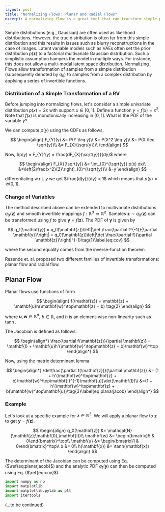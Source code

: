 ```yaml
---
layout: post
title: "Normalizing Flows: Planar and Radial Flows"
excerpt: A normalizing flow is a great tool that can transform simple probability distributions into very complex ones by applying a series of invertible functions to samples from the simple distribution. This post explores two simple flows introduced by Rezende et. al. –– Planar Flow and Radial Flow.
---
```


<script type="text/x-mathjax-config">
  MathJax.Hub.Config({
    tex2jax: {
      inlineMath: [ ['$','$'], ["\\(","\\)"] ],
      processEscapes: true
    }
  });
</script>

Simple distributions (e.g., Gaussian) are often used as likelihood distributions. However, the true distribution is often far from this simple distribution and this results in issues such as blurry reconstructions in the case of images. Latent variable models such as VAEs often set the prior distribution $p(\mathbf{z})$ to a factorial multivariate Gaussian distribution. Such a simplistic assumption hampers the model in multiple ways. For instance, this does not allow a multi-modal latent space distribution. Normalizing Flows allow transformation of samples from a simple distribution (subsequently denoted by $q_0$) to samples from a complex distribution by applying a series of invertible functions.

### Distribution of a Simple Transformation of a RV

Before jumping into normalizing flows, let's consider a simple univariate distribution $p(x)=2x$ with support $x\in[0,1]$. Define a function $y = f(x) = x^2$. Note that $f(x)$ is monotonically increasing in $[0,1]$. What is the PDF of the variable $y$?

We can compute $p(y)$ using the CDFs as follows.

$$
\begin{align}
F_{Y}(y) &= P(Y \leq y)\\
&= P(X^2 \leq y)\\
&= P(X \leq \sqrt{y})\\
&= F_{X}(\sqrt{y})\\
\end{align}
$$

Now, $p(y) = F_{Y}'(y) = \frac{dF_{X}(\sqrt{y})}{dy}$ where

$$
\begin{align}
F_{X}(\sqrt{y}) &= \int_{0}^{\sqrt{y}} p(x) dx\\
&=\left[2\frac{x^2}{2}\right]_{0}^{\sqrt{y}}\\
&=y
\end{align}
$$

differentiating w.r.t. $y$ we get $\frac{d(y)}{dy} = 1$ which means that $p(y) = \mathcal{U}(0,1)$.

### Change of Variables

The method described above can be extended to multivariate distributions $q_0(\mathbf{z})$ and smooth invertible mappings $f: \mathbb{R}^d\Rightarrow\mathbb{R}^d$. Samples $\mathbf{z} \sim q_0(\mathbf{z})$ can be transformed using $f$ to give $\mathbf{y}=f(\mathbf{z})$. The PDF of $\mathbf{y}$ is given by 

$$
q_1(\mathbf{y}) = q_0(\mathbf{z})\left|\det \frac{\partial f^{-1}}{\partial \mathbf{y}}\right| = q_0(\mathbf{z})\left|\det \frac{\partial f}{\partial \mathbf{z}}\right|^{-1}\tag{1}\label{eq:cov}
$$

where the second equality comes from the inverse-function theorem.

Rezende et. al. proposed two different families of invertible transformations: planar flow and radial flow.

## Planar Flow

Planar flows use functions of form

$$
\begin{align}
f(\mathbf{z}) = \mathbf{z} + \mathbf{u}h(\mathbf{w}^\top\mathbf{z} + b)
\tag{2}
\end{align}
$$

where $\mathbf{u},\mathbf{w}\in \mathbb{R}^d$, $b \in \mathbb{R}$, and $h$ is an element-wise non-linearity such as $\tanh$.

The Jacobian is defined as follows.

$$
\begin{align*}
    \frac{\partial f(\mathbf{z})}{\partial \mathbf{z}} = \mathbf{I} + \mathbf{u}h'(\mathbf{w}^\top\mathbf{z} + b)\mathbf{w}^\top
\end{align*}
$$

Now, using the matrix determinant lemma

$$
\begin{align*}
\det\frac{\partial f(\mathbf{z})}{\partial \mathbf{z}} &= (1 + h'(\mathbf{w}^\top\mathbf{z} + b)\mathbf{w}^\top\mathbf{I}^{-1}\mathbf{u})\det(\mathbf{I})\\
&=(1 + h'(\mathbf{w}^\top\mathbf{z} + b)\mathbf{w}^\top\mathbf{u})\tag{3}\label{eq:planarjacob}
\end{align*}
$$

### Example

Let's look at a specific example for $\mathbf{z}\in\mathbb{R}^2$. We will apply a planar flow to $\mathbf{z}$ to get $\mathbf{y} = f(\mathbf{z})$.

$$
\begin{align}
q_0(\mathbf{z}) &= \mathcal{N}(\mathbf{z};\mathbf{0},\mathbf{I})\\
\mathbf{w} &= \begin{bmatrix}5 & 0\end{bmatrix}^\top\\
\mathbf{u} &= \begin{bmatrix}1 & 0\end{bmatrix}^\top\\
b &= 0\\
h(\mathbf{x}) &= \tanh(\mathbf{x})
\end{align}
$$

The determinant of the Jacobian can be computed using Eq. ($\ref{eq:planarjacob}$) and the analytic PDF $q_1(\mathbf{y})$ can then be computed using Eq. ($\ref{eq:cov}$).

```python
import numpy as np
import matplotlib
import matplotlib.pylab as plt
import itertools
```




(...to be continued)


